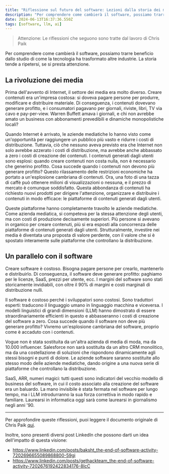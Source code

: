 ```yaml
---
title: "Riflessione sul futuro del software: Lezioni dalla storia dei media"
description: "Per comprendere come cambierà il software, possiamo trarre beneficio dallo studio di come la tecnologia ha trasformato altre industrie. La storia tende a ripetersi, se si presta attenzione."
date: 2024-06-13T16:37:36.550Z
tags: [software, llm, ai]
---
```


> Attenzione: Le riflessioni che seguono sono tratte dal lavoro di Chris Paik

Per comprendere come cambierà il software, possiamo trarre beneficio dallo studio di come la tecnologia ha trasformato altre industrie. La storia tende a ripetersi, se si presta attenzione.

## La rivoluzione dei media

Prima dell'avvento di Internet, il settore dei media era molto diverso. Creare contenuti era un'impresa costosa: si doveva pagare persone per produrre, modificare e distribuire materiale. Di conseguenza, i contenuti dovevano generare profitto, e i consumatori pagavano per giornali, riviste, libri, TV via cavo e pay-per-view. Warren Buffett amava i giornali, e chi non avrebbe amato un business con abbonamenti prevedibili e dinamiche monopolistiche locali?

Quando Internet è arrivato, le aziende mediatiche lo hanno visto come un'opportunità per raggiungere un pubblico più vasto e ridurre i costi di distribuzione. Tuttavia, ciò che nessuno aveva previsto era che Internet non solo avrebbe azzerato i costi di distribuzione, ma avrebbe anche abbassato a zero i costi di creazione dei contenuti. I contenuti generati dagli utenti sono esplosi: quando creare contenuti non costa nulla, non è necessario che generino profitto. Cosa succede quando i contenuti non devono più generare profitto? Questo rilassamento delle restrizioni economiche ha portato a un'esplosione cambriana di contenuti. Ora, una foto di una tazza di caffè può ottenere milioni di visualizzazioni o nessuna, e il prezzo di mercato è comunque soddisfatto. Questa abbondanza di contenuti ha richiesto nuovi prodotti per dirigere l'attenzione, organizzare e distribuire i contenuti in modo efficace: le piattaforme di contenuti generati dagli utenti.

Queste piattaforme hanno completamente travolto le aziende mediatiche. Come azienda mediatica, si competeva per la stessa attenzione degli utenti, ma con costi di produzione decisamente superiori. Più persone si avevano in organico per creare contenuti, più si era esposti alla concorrenza delle piattaforme di contenuti generati dagli utenti. Strutturalmente, investire nei media è diventata una proposta di valore perdente, con il valore che si è spostato interamente sulle piattaforme che controllano la distribuzione.

## Un parallelo con il software

Creare software è costoso. Bisogna pagare persone per crearlo, mantenerlo e distribuirlo. Di conseguenza, il software deve generare profitto: paghiamo per le licenze, SaaS, prezzi per utente, ecc. I margini del software sono stati storicamente invidiabili, con oltre il 90% di margini e costi marginali di distribuzione nulli.

Il software è costoso perché i sviluppatori sono costosi. Sono traduttori esperti: traducono il linguaggio umano in linguaggio macchina e viceversa. I modelli linguistici di grandi dimensioni (LLM) hanno dimostrato di essere straordinariamente efficienti in questo e abbasseranno i costi di creazione del software a zero. Cosa succede quando il software non deve più generare profitto? Vivremo un'esplosione cambriana del software, proprio come è accaduto con i contenuti.

Vogue non è stata sostituita da un'altra azienda di media di moda, ma da 10.000 influencer. Salesforce non sarà sostituita da un altro CRM monolitico, ma da una costellazione di soluzioni che rispondono dinamicamente agli stessi bisogni e punti di dolore. Le aziende software saranno sostituite allo stesso modo delle aziende mediatiche, dando origine a una nuova serie di piattaforme che controllano la distribuzione.

SaaS, ARR, numeri magici: tutti questi sono indicatori del vecchio modello di business del software, in cui il costo associato alla creazione del software era un baluardo. La mano invisibile è stata fermata nel software per lungo tempo, ma i LLM introdurranno la sua forza correttiva in modo rapido e familiare. Laurearsi in informatica oggi sarà come laurearsi in giornalismo negli anni '90.

---

Per approfondire queste riflessioni, puoi leggere il documento originale di Chris Paik [qui](https://docs.google.com/document/d/103cGe8qixC7ZzFsRu5Ww2VEW5YgH9zQaiaqbBsZ1lcc/edit).

Inoltre, sono presenti diversi post LinkedIn che possono darti un idea dell'impatto di questa visione:

- <https://www.linkedin.com/posts/baksht_the-end-of-software-activity-7202696655089868800-59gi>
- <https://www.linkedin.com/posts/gethackteam_the-end-of-software-activity-7202676192422834176-8IcC>


